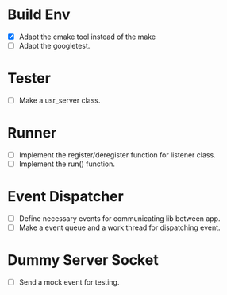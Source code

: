 Build Env
=========
- [x] Adapt the cmake tool instead of the make
- [ ] Adapt the googletest.

Tester
======
- [ ] Make a usr_server class.

Runner
======
- [ ] Implement the register/deregister function for listener class.
- [ ] Implement the run() function.

Event Dispatcher
================
- [ ] Define necessary events for communicating lib between app.
- [ ] Make a event queue and a work thread for dispatching event.

Dummy Server Socket
===================
- [ ] Send a mock event for testing.

